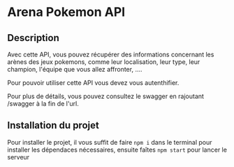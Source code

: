 # Arena Pokemon API

## Description

Avec cette API, vous pouvez récupérer des informations concernant les arènes des jeux pokemons, comme leur localisation, leur type, leur champion, l'équipe que vous allez affronter, ....

Pour pouvoir utiliser cette API vous devez vous autenthifier.

Pour plus de détails, vous pouvez consultez le swagger en rajoutant /swagger à la fin de l'url.

## Installation du projet

Pour installer le projet, il vous suffit de faire `npm i` dans le terminal pour installer les dépendaces nécessaires, ensuite faîtes `npm start` pour lancer le serveur